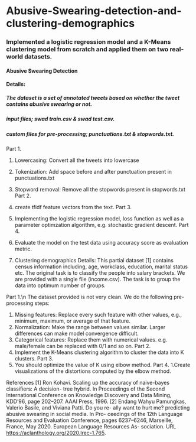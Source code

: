 # Abusive-Swearing-detection-and-clustering-demographics
### Implemented a logistic regression model and a K-Means clustering model from scratch and applied them on two real-world datasets.

#### Abusive Swearing Detection
#### Details: 
##### The dataset is a set of annotated tweets based on whether the tweet contains abusive swearing or not.
##### input files; swad train.csv & swad test.csv. 
##### custom files for pre-processing; punctuations.txt & stopwords.txt.

Part 1.
1. Lowercasing: Convert all the tweets into lowercase
2. Tokenization: Add space before and after punctuation present in punctuations.txt
3. Stopword removal: Remove all the stopwords present in stopwords.txt
Part 2.
1. create tfidf feature vectors from the text.
Part 3.
1. Implementing the logistic regression model, loss function as well as a parameter optimzation algorithm, e.g. stochastic gradient descent.
Part 4.
1. Evaluate the model on the test data using accuracy score as evaluation metric.


2. Clustering demographics
Details:
This partial dataset [1] contains census information including, age, workclass, education, marital status etc. The original task is to classify the people into salary brackets. We are provided with a single file (income.csv). The task is to group the data into optimum number of groups.

Part 1.\n
The dataset provided is not very clean. We do the following pre-processing steps:
1. Missing features: Replace every such feature with other values, e.g., minimum, maximum, or average of that feature.
2. Normalization: Make the range between values similar. Larger differences can make model convergence difficult.
3. Categorical features: Replace them with numerical values. e.g. male/female can be replaced with 0/1 and so on.
Part 2.
1. Implement the K-Means clustering algorithm to cluster the data into K clusters.
Part 3.
1. You should optimize the value of K using elbow method.
Part 4.
1.Create visualizations of the distortions computed by the elbow method.

References
[1] Ron Kohavi. Scaling up the accuracy of naive-bayes classifiers: A decision- tree hybrid. In Proceedings of the Second International Conference on Knowledge Discovery and Data Mining, KDD’96, page 202–207. AAAI Press, 1996.
[2] Endang Wahyu Pamungkas, Valerio Basile, and Viviana Patti. Do you re- ally want to hurt me? predicting abusive swearing in social media. In Pro- ceedings of the 12th Language Resources and Evaluation Conference, pages 6237–6246, Marseille, France, May 2020. European Language Resources As- sociation. URL https://aclanthology.org/2020.lrec-1.765.

